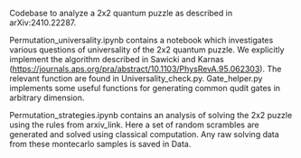 Codebase to analyze a 2x2 quantum puzzle as described in 	arXiv:2410.22287. 

Permutation_universality.ipynb contains a notebook which investigates various questions of universality of the 2x2 quantum puzzle. We explicitly implement the algorithm described in Sawicki and Karnas (https://journals.aps.org/pra/abstract/10.1103/PhysRevA.95.062303). The relevant function are found in Universality_check.py. Gate_helper.py implements some useful functions for generating common qudit gates in arbitrary dimension.

Permutation_strategies.ipynb contains an analysis of solving the 2x2 puzzle using the rules from arxiv_link. Here a set of random scrambles are generated and solved using classical computation. Any raw solving data from these montecarlo samples is saved in Data.
